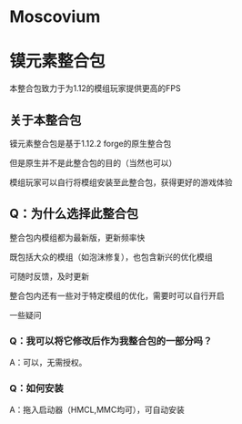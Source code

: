 # Moscovium
# 镆元素整合包

本整合包致力于为1.12的模组玩家提供更高的FPS



## 关于本整合包

镆元素整合包是基于1.12.2 forge的原生整合包

但是原生并不是此整合包的目的（当然也可以）

模组玩家可以自行将模组安装至此整合包，获得更好的游戏体验



## Q：为什么选择此整合包

整合包内模组都为最新版，更新频率快

既包括大众的模组（如泡沫修复），也包含新兴的优化模组

可随时反馈，及时更新

整合包内还有一些对于特定模组的优化，需要时可以自行开启



一些疑问


### Q：我可以将它修改后作为我整合包的一部分吗？
A：可以，无需授权。


### Q：如何安装

A：拖入启动器（HMCL,MMC均可），可自动安装
